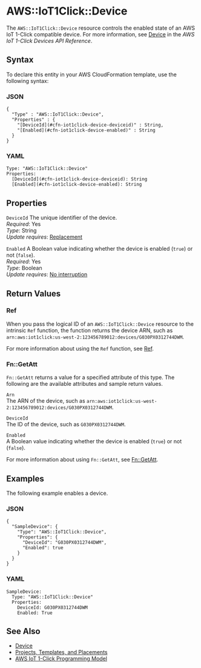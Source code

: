 # AWS::IoT1Click::Device<a name="aws-resource-iot1click-device"></a>

The `AWS::IoT1Click::Device` resource controls the enabled state of an AWS IoT 1\-Click compatible device\. For more information, see [Device](https://docs.aws.amazon.com/iot-1-click/1.0/devices-apireference/devices-deviceid.html) in the *AWS IoT 1\-Click Devices API Reference*\.

## Syntax<a name="aws-resource-iot1click-device-syntax"></a>

To declare this entity in your AWS CloudFormation template, use the following syntax:

### JSON<a name="aws-resource-iot1click-device-syntax.json"></a>

```
{
  "Type" : "AWS::IoT1Click::Device",
  "Properties" : {
    "[DeviceId](#cfn-iot1click-device-deviceid)" : String,
    "[Enabled](#cfn-iot1click-device-enabled)" : String
  }
}
```

### YAML<a name="aws-resource-iot1click-device-syntax.yaml"></a>

```
Type: "AWS::IoT1Click::Device"
Properties:
  [DeviceId](#cfn-iot1click-device-deviceid): String
  [Enabled](#cfn-iot1click-device-enabled): String
```

## Properties<a name="aws-resource-iot1click-device-properties"></a>

`DeviceId`  <a name="cfn-iot1click-device-deviceid"></a>
The unique identifier of the device\.  
 *Required*: Yes  
 *Type*: String  
 *Update requires*: [Replacement](using-cfn-updating-stacks-update-behaviors.md#update-replacement) 

`Enabled`  <a name="cfn-iot1click-device-enabled"></a>
A Boolean value indicating whether the device is enabled \(`true`\) or not \(`false`\)\.  
 *Required*: Yes  
 *Type*: Boolean  
 *Update requires*: [No interruption](using-cfn-updating-stacks-update-behaviors.md#update-no-interrupt) 

## Return Values<a name="aws-resource-iot1click-device-returnvalues"></a>

### Ref<a name="aws-resource-iot1click-device-ref"></a>

When you pass the logical ID of an `AWS::IoT1Click::Device` resource to the intrinsic `Ref` function, the function returns the device ARN, such as `arn:aws:iot1click:us-west-2:123456789012:devices/G030PX0312744DWM`\. 

For more information about using the `Ref` function, see [Ref](intrinsic-function-reference-ref.md)\. 

### Fn::GetAtt<a name="aws-resource-iot1click-device-getatt"></a>

 `Fn::GetAtt` returns a value for a specified attribute of this type\. The following are the available attributes and sample return values\. 

`Arn`  
The ARN of the device, such as `arn:aws:iot1click:us-west-2:123456789012:devices/G030PX0312744DWM`\. 

`DeviceId`  
The ID of the device, such as `G030PX0312744DWM`\. 

`Enabled`  
A Boolean value indicating whether the device is enabled \(`true`\) or not \(`false`\)\.

For more information about using `Fn::GetAtt`, see [Fn::GetAtt](intrinsic-function-reference-getatt.md)\. 

## Examples<a name="aws-resource-iot1click-device-examples"></a>

The following example enables a device\.

### JSON<a name="aws-resource-iot1click-device-example1.json"></a>

```
{
  "SampleDevice": {
    "Type": "AWS::IoT1Click::Device",
    "Properties": {
      "DeviceId": "G030PX0312744DWM",
      "Enabled": true
    }
  }
}
```

### YAML<a name="aws-resource-iot1click-device-example1.yaml"></a>

```
SampleDevice:
  Type: "AWS::IoT1Click::Device"
  Properties:
    DeviceId: G030PX0312744DWM
    Enabled: True
```

## See Also<a name="aws-resource-iot1click-device-seealso"></a>
+ [Device](https://docs.aws.amazon.com/iot-1-click/1.0/devices-apireference/devices-deviceid.html)
+ [Projects, Templates, and Placements](https://docs.aws.amazon.com/iot-1-click/latest/developerguide/1click-PTP.html)
+ [AWS IoT 1\-Click Programming Model](https://docs.aws.amazon.com/iot-1-click/latest/developerguide/1click-programming.html)